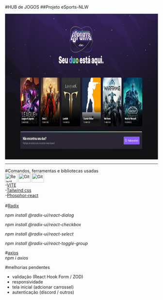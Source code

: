 #HUB de JOGOS
##Projeto eSports-NLW

<img align="center" title="Printscreen" height="480" width="880" src="https://github.com/ur4sh1/HUB-de-JOGOS---NLW-Rocketseat/blob/main/public/printscreen.png" />
<hr>
#Comandos, ferramentas e bibliotecas usadas<br>
<div>
<img align="center" title="React" height="30" width="40" src="https://cdn.jsdelivr.net/gh/devicons/devicon/icons/react/react-original.svg" />
<img align="center" title="Git" height="30" width="40" src="https://cdn.jsdelivr.net/gh/devicons/devicon/icons/vscode/vscode-original.svg" />
<img align="center" title="Git" height="30" width="40" src="https://cdn.jsdelivr.net/gh/devicons/devicon/icons/tailwindcss/tailwindcss-original-wordmark.svg" />
</div>
-<a href="https://vitejs.dev">VITE</a><br>
-<a href="https://tailwindcss.com">Tailwind css</a><br>
-<a href="https://phosphoricons.com">Phosphor-react</a><br>
<br>
#<a href="https://www.radix-ui.com">Radix</a>
  <p><i>npm install @radix-ui/react-dialog</i></p>
  <p><i>npm install @radix-ui/react-checkbox</i></p>
  <p><i>npm install @radix-ui/react-select</i></p>
  <p><i>npm install @radix-ui/react-toggle-group</i></p>

#<a href="https://www.npmjs.com/package/axios">axios</a><br>
<i>npm i axios</i><br>

#melhorias pendentes
<ul>
  <li>validação (React Hook Form / ZOD)</li>
  <li>responsividade</li>
  <li>tela inicial (adcionar carrossel)</li>
  <li>autenticação (discord / outros)</li>
</ul>